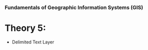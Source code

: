 ### Fundamentals of Geographic Information Systems (GIS)

# Theory 5: 

- Delimited Text Layer
<!--stackedit_data:
eyJoaXN0b3J5IjpbLTIxMjgyMTE3NTZdfQ==
-->